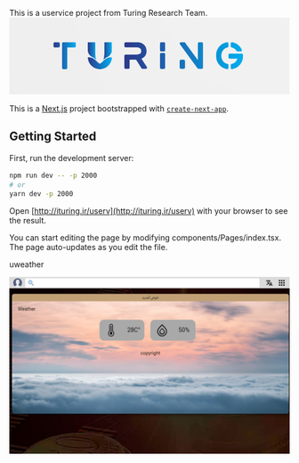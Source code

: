 This is a uservice project from Turing Research Team.
<img src="turing.png"/>

This is a [Next.js](https://nextjs.org/) project bootstrapped with [`create-next-app`](https://github.com/vercel/next.js/tree/canary/packages/create-next-app).

## Getting Started

First, run the development server:

```bash
npm run dev -- -p 2000
# or
yarn dev -p 2000
```

Open [http://ituring.ir/userv](http://ituring.ir/userv) with your browser to see the result.

You can start editing the page by modifying components/Pages/index.tsx. The page auto-updates as you edit the file.

uweather 

<img src="uweather.png"/>
